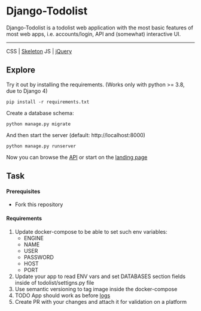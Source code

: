 # Django-Todolist

Django-Todolist is a todolist web application with the most basic features of most web apps, i.e. accounts/login, API and (somewhat) interactive UI.

---
CSS | [Skeleton](http://getskeleton.com/)
JS  | [jQuery](https://jquery.com/)

## Explore
Try it out by installing the requirements. (Works only with python >= 3.8, due to Django 4)

    pip install -r requirements.txt

Create a database schema:

    python manage.py migrate

And then start the server (default: http://localhost:8000)

    python manage.py runserver


Now you can browse the [API](http://localhost:8000/api/)
or start on the [landing page](http://localhost:8000/)

## Task
#### Prerequisites
- Fork this repository

#### Requirements
1. Update docker-compose to be able to set such env variables:
    - ENGINE
    - NAME
    - USER
    - PASSWORD
    - HOST
    - PORT
2. Update your app to read ENV vars and set DATABASES section fields inside of todolist/settigns.py file
3. Use semantic versioning to tag image inside the docker-compose
4. TODO App should work as before [logs](https://photos.app.goo.gl/U2d7oXvQoDhr1agbA)
5. Create PR with your changes and attach it for validation on a platform










